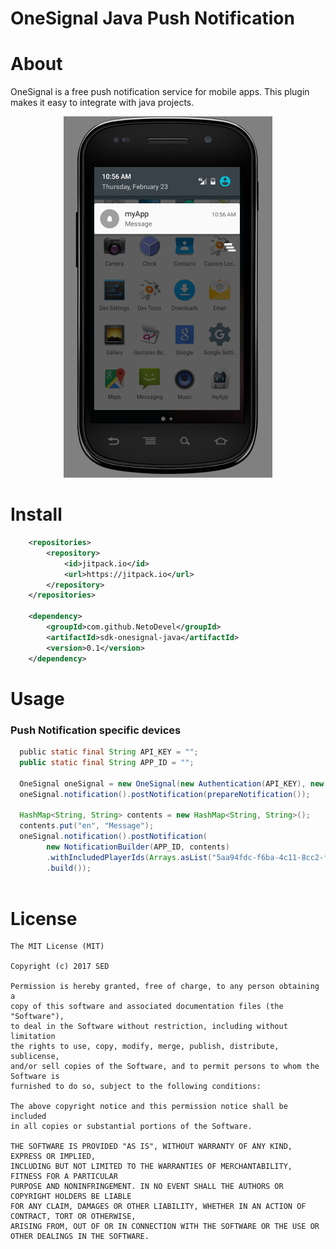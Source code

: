 # OneSignal Java Push Notification

# About
OneSignal is a free push notification service for mobile apps. 
This plugin makes it easy to integrate with java projects.

<p align="center">
  <img src="art/mob.png" alt="Push Notification" />
</p>

# Install

```xml
	<repositories>
		<repository>
		    <id>jitpack.io</id>
		    <url>https://jitpack.io</url>
		</repository>
	</repositories>

	<dependency>
	    <groupId>com.github.NetoDevel</groupId>
	    <artifactId>sdk-onesignal-java</artifactId>
	    <version>0.1</version>
	</dependency>

```
# Usage

### Push Notification specific devices
```java
  public static final String API_KEY = "";
  public static final String APP_ID = "";
  
  OneSignal oneSignal = new OneSignal(new Authentication(API_KEY), new ProdutionCommunicator());
  oneSignal.notification().postNotification(prepareNotification());
  
  HashMap<String, String> contents = new HashMap<String, String>();
  contents.put("en", "Message");
  oneSignal.notification().postNotification(
		new NotificationBuilder(APP_ID, contents)
		.withIncludedPlayerIds(Arrays.asList("5aa94fdc-f6ba-4c11-8cc2-ffda8e30a074"))
		.build());
 

```




# License

    The MIT License (MIT)

    Copyright (c) 2017 SED

    Permission is hereby granted, free of charge, to any person obtaining a 
    copy of this software and associated documentation files (the "Software"), 
    to deal in the Software without restriction, including without limitation 
    the rights to use, copy, modify, merge, publish, distribute, sublicense, 
    and/or sell copies of the Software, and to permit persons to whom the Software is 
    furnished to do so, subject to the following conditions:

    The above copyright notice and this permission notice shall be included 
    in all copies or substantial portions of the Software.

    THE SOFTWARE IS PROVIDED "AS IS", WITHOUT WARRANTY OF ANY KIND, EXPRESS OR IMPLIED, 
    INCLUDING BUT NOT LIMITED TO THE WARRANTIES OF MERCHANTABILITY, FITNESS FOR A PARTICULAR 
    PURPOSE AND NONINFRINGEMENT. IN NO EVENT SHALL THE AUTHORS OR COPYRIGHT HOLDERS BE LIABLE 
    FOR ANY CLAIM, DAMAGES OR OTHER LIABILITY, WHETHER IN AN ACTION OF CONTRACT, TORT OR OTHERWISE,
    ARISING FROM, OUT OF OR IN CONNECTION WITH THE SOFTWARE OR THE USE OR OTHER DEALINGS IN THE SOFTWARE.
